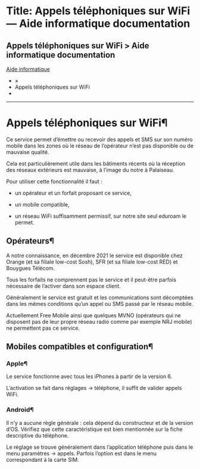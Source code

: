 # Title: Appels téléphoniques sur WiFi — Aide informatique  documentation

## Appels téléphoniques sur WiFi > Aide informatique  documentation 

 [Aide informatique](https://doc.telecom-paris.fr/index.html)

  * [](https://doc.telecom-paris.fr/index.html) »
  * Appels téléphoniques sur WiFi
  * 

* * *

# Appels téléphoniques sur WiFi¶

Ce service permet d’émettre ou recevoir des appels et SMS sur son numéro
mobile dans les zones où le réseau de l’opérateur n’est pas disponible ou de
mauvaise qualité.

Cela est particulièrement utile dans les bâtiments récents où la réception des
réseaux extérieurs est mauvaise, à l’image du notre à Palaiseau.

Pour utiliser cette fonctionnalité il faut :

    

  * un opérateur et un forfait proposant ce service,

  * un mobile compatible,

  * un réseau WiFi suffisamment permissif, sur notre site seul eduroam le permet.

## Opérateurs¶

A notre connaissance, en décembre 2021 le service est disponible chez Orange
(et sa filiale low-cost Sosh), SFR (et sa filiale low-cost RED) et Bouygues
Télécom.

Tous les forfaits ne comprennent pas le service et il peut-être parfois
nécessaire de l’activer dans son espace client.

Généralement le service est gratuit et les communications sont décomptées dans
les mêmes conditions qu’un appel ou SMS passé par le réseau mobile.

Actuellement Free Mobile ainsi que quelques MVNO (opérateurs qui ne disposent
pas de leur propre réseau radio comme par exemple NRJ mobile) ne permettent
pas ce service.

## Mobiles compatibles et configuration¶

### Apple¶

Le service fonctionne avec tous les iPhones à partir de la version 6.

L’activation se fait dans réglages → téléphone, il suffit de valider appels
WiFi.

### Android¶

Il n’y a aucune règle générale : cela dépend du constructeur et de la version
d’OS. Vérifiez que cette caractéristique est bien mentionnée sur la fiche
descriptive du téléphone.

Le réglage se trouve généralement dans l’application téléphone puis dans le
menu paramètres → appels. Parfois l’option est dans le menu correspondant à la
carte SIM.

